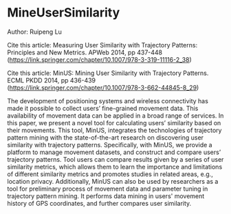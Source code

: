 # MineUserSimilarity

Author: Ruipeng Lu

Cite this article: Measuring User Similarity with Trajectory Patterns: Principles and New Metrics. APWeb 2014, pp 437-448 (https://link.springer.com/chapter/10.1007/978-3-319-11116-2_38)

Cite this article: MinUS: Mining User Similarity with Trajectory Patterns. ECML PKDD 2014, pp 436-439 (https://link.springer.com/chapter/10.1007/978-3-662-44845-8_29)

The development of positioning systems and wireless connectivity has made it possible to collect users’ fine-grained movement data. This availability of movement data can be applied in a broad range of services. In this paper, we present a novel tool for calculating users’ similarity based on their movements. This tool, MinUS, integrates the technologies of trajectory pattern mining with the state-of-the-art research on discovering user similarity with trajectory patterns. Specifically, with MinUS, we provide a platform to manage movement datasets, and construct and compare users’ trajectory patterns. Tool users can compare results given by a series of user similarity metrics, which allows them to learn the importance and limitations of different similarity metrics and promotes studies in related areas, e.g., location privacy. Additionally, MinUS can also be used by researchers as a tool for preliminary process of movement data and parameter tuning in trajectory pattern mining. It performs data mining in users' movement history of GPS coordinates, and further compares user similarity.
